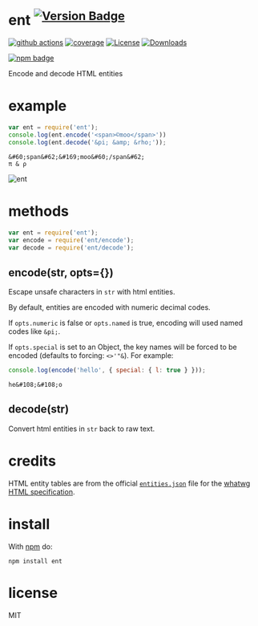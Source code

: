 # ent <sup>[![Version Badge][npm-version-svg]][package-url]</sup>

[![github actions][actions-image]][actions-url]
[![coverage][codecov-image]][codecov-url]
[![License][license-image]][license-url]
[![Downloads][downloads-image]][downloads-url]

[![npm badge][npm-badge-png]][package-url]

Encode and decode HTML entities

# example

``` js
var ent = require('ent');
console.log(ent.encode('<span>©moo</span>'))
console.log(ent.decode('&pi; &amp; &rho;'));
```

```
&#60;span&#62;&#169;moo&#60;/span&#62;
π & ρ
```

![ent](https://web.archive.org/web/20170823120015if_/http://substack.net/images/ent.png)

# methods

``` js
var ent = require('ent');
var encode = require('ent/encode');
var decode = require('ent/decode');
```

## encode(str, opts={})

Escape unsafe characters in `str` with html entities.

By default, entities are encoded with numeric decimal codes.

If `opts.numeric` is false or `opts.named` is true, encoding will used named
codes like `&pi;`.

If `opts.special` is set to an Object, the key names will be forced
to be encoded (defaults to forcing: `<>'"&`). For example:

``` js
console.log(encode('hello', { special: { l: true } }));
```

```
he&#108;&#108;o
```

## decode(str)

Convert html entities in `str` back to raw text.

# credits

HTML entity tables are from the official
[`entities.json`](https://html.spec.whatwg.org/entities.json) file for
the [whatwg HTML
specification](https://html.spec.whatwg.org/multipage/syntax.html#named-character-references).

# install

With [npm](https://npmjs.org) do:

```
npm install ent
```

# license

MIT

[package-url]: https://npmjs.org/package/ent
[npm-version-svg]: https://versionbadg.es/ljharb/ent.svg
[deps-svg]: https://david-dm.org/ljharb/ent.svg
[deps-url]: https://david-dm.org/ljharb/ent
[dev-deps-svg]: https://david-dm.org/ljharb/ent/dev-status.svg
[dev-deps-url]: https://david-dm.org/ljharb/ent#info=devDependencies
[npm-badge-png]: https://nodei.co/npm/ent.png?downloads=true&stars=true
[license-image]: https://img.shields.io/npm/l/ent.svg
[license-url]: LICENSE
[downloads-image]: https://img.shields.io/npm/dm/ent.svg
[downloads-url]: https://npm-stat.com/charts.html?package=ent
[codecov-image]: https://codecov.io/gh/ljharb/ent/branch/main/graphs/badge.svg
[codecov-url]: https://app.codecov.io/gh/ljharb/ent/
[actions-image]: https://img.shields.io/endpoint?url=https://github-actions-badge-u3jn4tfpocch.runkit.sh/ljharb/ent
[actions-url]: https://github.com/ljharb/ent/actions

